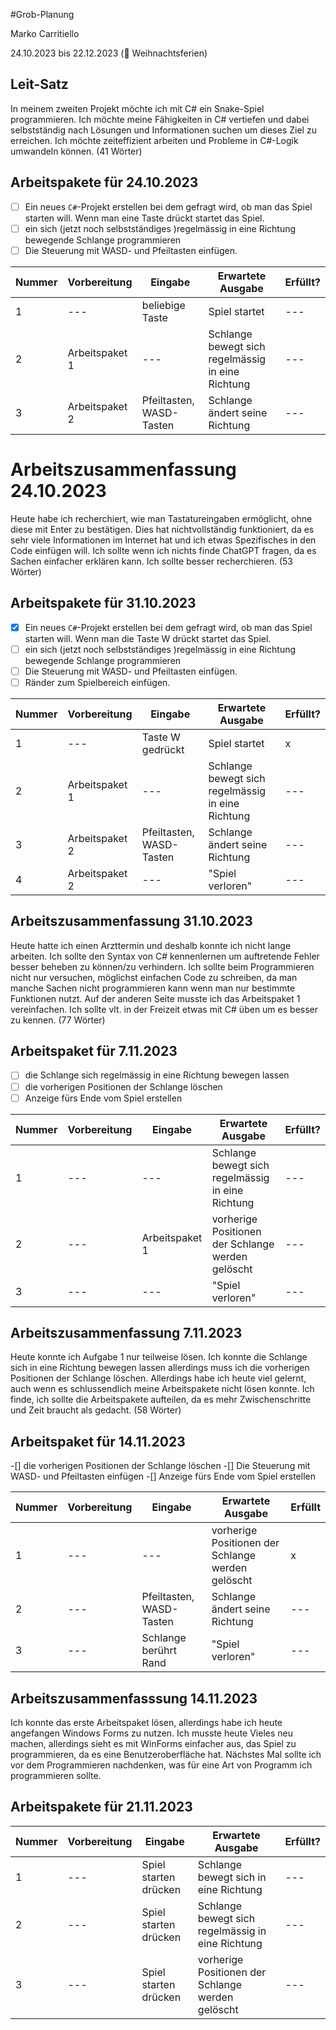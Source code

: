 #Grob-Planung

Marko Carritiello

24.10.2023 bis 22.12.2023 (🎄 Weihnachtsferien)

## Leit-Satz

In meinem zweiten Projekt möchte ich mit C# ein Snake-Spiel programmieren. Ich möchte meine Fähigkeiten in C# vertiefen und dabei selbstständig nach Lösungen und Informationen suchen um dieses Ziel zu erreichen. Ich möchte zeiteffizient arbeiten und Probleme in C#-Logik umwandeln können. (41 Wörter)

## Arbeitspakete für 24.10.2023

- [ ] Ein neues `C#`-Projekt erstellen bei dem gefragt wird, ob man das Spiel starten will. Wenn man eine Taste drückt startet das Spiel.
- [ ] ein sich (jetzt noch selbstständiges )regelmässig in eine Richtung bewegende Schlange programmieren
- [ ] Die Steuerung mit WASD- und Pfeiltasten einfügen.

| Nummer | Vorbereitung | Eingabe | Erwartete Ausgabe | Erfüllt? |
| --- | --- | --- | --- | --- |
| 1   | --- | beliebige Taste  | Spiel startet | ---    |
| 2   | Arbeitspaket 1 | ---   | Schlange bewegt sich regelmässig in eine Richtung |   ---  |
| 3   | Arbeitspaket 2 | Pfeiltasten, WASD-Tasten | Schlange ändert seine Richtung |  ---   |
# Arbeitszusammenfassung 24.10.2023
Heute habe ich recherchiert, wie man Tastatureingaben ermöglicht, ohne diese mit Enter zu bestätigen. Dies hat nichtvollständig funktioniert, da es sehr viele Informationen im Internet hat und ich etwas Spezifisches in den Code einfügen will. Ich sollte wenn ich nichts finde ChatGPT fragen, da es Sachen einfacher erklären kann. Ich sollte besser recherchieren. (53 Wörter)

## Arbeitspakete für 31.10.2023
- [x] Ein neues `C#`-Projekt erstellen bei dem gefragt wird, ob man das Spiel starten will. Wenn man die Taste W drückt startet das Spiel.
- [ ] ein sich (jetzt noch selbstständiges )regelmässig in eine Richtung bewegende Schlange programmieren
- [ ] Die Steuerung mit WASD- und Pfeiltasten einfügen.
- [ ] Ränder zum Spielbereich einfügen.

| Nummer | Vorbereitung | Eingabe | Erwartete Ausgabe | Erfüllt? |
| --- | --- | --- | --- | --- |
| 1 | --- | Taste W gedrückt | Spiel startet | x | 
| 2 | Arbeitspaket 1 | --- | Schlange bewegt sich regelmässig in eine Richtung | --- |
| 3 | Arbeitspaket 2 | Pfeiltasten, WASD-Tasten | Schlange ändert seine Richtung | --- |
| 4 | Arbeitspaket 2 | --- | "Spiel verloren" | --- |

## Arbeitszusammenfassung 31.10.2023
Heute hatte ich einen Arzttermin und deshalb konnte ich nicht lange arbeiten. Ich sollte den Syntax von C# kennenlernen um auftretende Fehler besser beheben zu können/zu verhindern. Ich sollte beim Programmieren nicht nur versuchen, möglichst einfachen Code zu schreiben, da man manche Sachen nicht programmieren kann wenn man nur bestimmte Funktionen nutzt. Auf der anderen Seite musste ich das Arbeitspaket 1 vereinfachen. Ich sollte vlt. in der Freizeit etwas mit C# üben um es besser zu kennen. (77 Wörter)

## Arbeitspaket für 7.11.2023

- [ ] die Schlange sich regelmässig in eine Richtung bewegen lassen
- [ ] die vorherigen Positionen der Schlange löschen
- [ ] Anzeige fürs Ende vom Spiel erstellen

| Nummer | Vorbereitung | Eingabe | Erwartete Ausgabe | Erfüllt? |
| --- | --- | --- | --- | --- |
| 1   | --- | ---   | Schlange bewegt sich regelmässig in eine Richtung | ---   |
| 2 | --- | Arbeitspaket 1 | vorherige Positionen der Schlange werden gelöscht | --- |
| 3 | --- | --- | "Spiel verloren" | --- |

## Arbeitszusammenfassung 7.11.2023
Heute konnte ich Aufgabe 1 nur teilweise lösen. Ich konnte die Schlange sich in eine Richtung bewegen lassen allerdings muss ich die vorherigen Positionen der Schlange löschen. Allerdings habe ich heute viel gelernt, auch wenn es schlussendlich meine Arbeitspakete nicht lösen konnte. Ich finde, ich sollte die Arbeitspakete aufteilen, da es mehr Zwischenschritte und Zeit braucht als gedacht. (58 Wörter) 

## Arbeitspaket für 14.11.2023

-[] die vorherigen Positionen der Schlange löschen
-[] Die Steuerung mit WASD- und Pfeiltasten einfügen
-[] Anzeige fürs Ende vom Spiel erstellen

| Nummer | Vorbereitung | Eingabe | Erwartete Ausgabe | Erfüllt |
| --- | --- | --- | --- | --- |
| 1 | --- | --- | vorherige Positionen der Schlange werden gelöscht | x |
| 2 | --- | Pfeiltasten, WASD-Tasten | Schlange ändert seine Richtung | --- |
| 3 | --- | Schlange berührt Rand | "Spiel verloren" | --- |

## Arbeitszusammenfasssung 14.11.2023
Ich konnte das erste Arbeitspaket lösen, allerdings habe ich heute angefangen Windows Forms zu nutzen. Ich musste heute Vieles neu machen, allerdings sieht es mit WinForms einfacher aus, das Spiel zu programmieren, da es eine Benutzeroberfläche hat. Nächstes Mal sollte ich vor dem Programmieren nachdenken, was für eine Art von Programm ich programmieren sollte.

## Arbeitspakete für 21.11.2023
| Nummer | Vorbereitung | Eingabe | Erwartete Ausgabe | Erfüllt? |
| --- | --- | --- | --- | --- |
| 1 | --- | Spiel starten drücken | Schlange bewegt sich in eine Richtung | --- |
| 2 | --- | Spiel starten drücken | Schlange bewegt sich regelmässig in eine Richtung | --- |
| 3 | --- | Spiel starten drücken | vorherige Positionen der Schlange werden gelöscht | --- |


